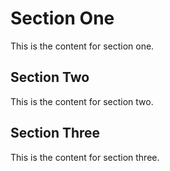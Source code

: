 # Section One

This is the content for section one.

## Section Two

This is the content for section two.

## Section Three

This is the content for section three.